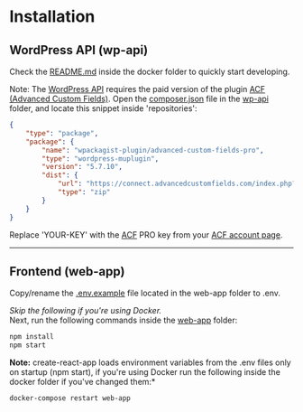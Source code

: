 # Installation
## WordPress API (wp-api)
Check the [README.md](./docker/README.md) inside the docker folder to quickly 
start developing.

Note: The [WordPress API](./wp-api/) requires the paid version 
of the plugin [ACF (Advanced Custom Fields)](https://www.advancedcustomfields.com/).
Open the [composer.json](./wp-api/composer.json) file in the [wp-api](./wp-api/) 
folder, and locate this snippet inside 'repositories':
```json
{
    "type": "package",
    "package": {
        "name": "wpackagist-plugin/advanced-custom-fields-pro",
        "type": "wordpress-muplugin",
        "version": "5.7.10",
        "dist": {
            "url": "https://connect.advancedcustomfields.com/index.php?v=5.7.10&p=pro&a=download&k=YOUR-KEY",
            "type": "zip"
        }
    }
}
```
Replace 'YOUR-KEY' with the [ACF](https://www.advancedcustomfields.com/) PRO 
key from your [ACF account page](https://www.advancedcustomfields.com/my-account/).

<hr>

## Frontend (web-app)
Copy/rename the [.env.example](./web-app/.env.example) file located in the 
web-app folder to .env.

*Skip the following if you're using Docker.*<br>
Next, run the following commands inside the [web-app](./web-app) folder:
```sh
npm install 
npm start
```

**Note:** create-react-app loads environment variables from the .env files only 
on startup (npm start), if you're using Docker run the following inside the 
docker folder if you've changed them:*
```sh
docker-compose restart web-app
```
